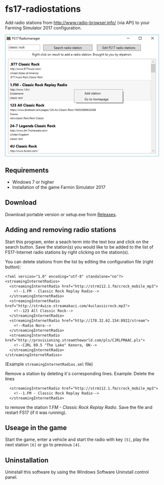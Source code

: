# fs17-radiostations

Add radio stations from http://www.radio-browser.info/ (via API) to your Farming Simulator 2017 configuration.

![Screenshot](/screenshot/FS17_Radiomanager.png)

## Requirements
  - Windows 7 or higher
  - Installation of the game Farmin Simulator 2017

## Download
Download portable version or setup.exe from [Releases](/releases).

## Adding and removing radio stations
Start this program, enter a seach term into the text box and click on the search button. Save the station(s) you would like to be added to 
the list of FS17-Internet radio stations by right clicking on the station(s).

You can delete stations from the list by editing the configuration file (right button):

```
<?xml version="1.0" encoding="utf-8" standalone="no"?>
<streamingInternetRadios>
  <streamingInternetRadio href="http://strm112.1.fm/crock_mobile_mp3">
    <!--1.FM - Classic Rock Replay Radio-->
  </streamingInternetRadio>
  <streamingInternetRadio href="http://str4uice.streamakaci.com/4uclassicrock.mp3">
    <!--123 All Classic Rock-->
  </streamingInternetRadio>
  <streamingInternetRadio href="http://178.32.62.154:8922/stream">
    <!--Radio Nora-->
  </streamingInternetRadio>
  <streamingInternetRadio href="http://provisioning.streamtheworld.com/pls/CJRLFMAAC.pls">
    <!--CJRL 89.5 "The Lake" Kenora, ON-->
  </streamingInternetRadio>
</streamingInternetRadios>
```
(Example `streamingInternetRadios.xml` file)

Remove a station by deleting it´s corresponding lines. Example: Delete the lines
```
  <streamingInternetRadio href="http://strm112.1.fm/crock_mobile_mp3">
    <!--1.FM - Classic Rock Replay Radio-->
  </streamingInternetRadio>
```
to remove the station *1.FM - Classic Rock Replay Radio*. Save the file and restart FS17 (if it was running).


## Useage in the game
Start the game, enter a vehicle and start the radio with key `[5]`, play the next station `[6]` or go to previous `[4]`.

## Uninstallation
Uninstall this software by using the Windows Software Uninstall control panel.

